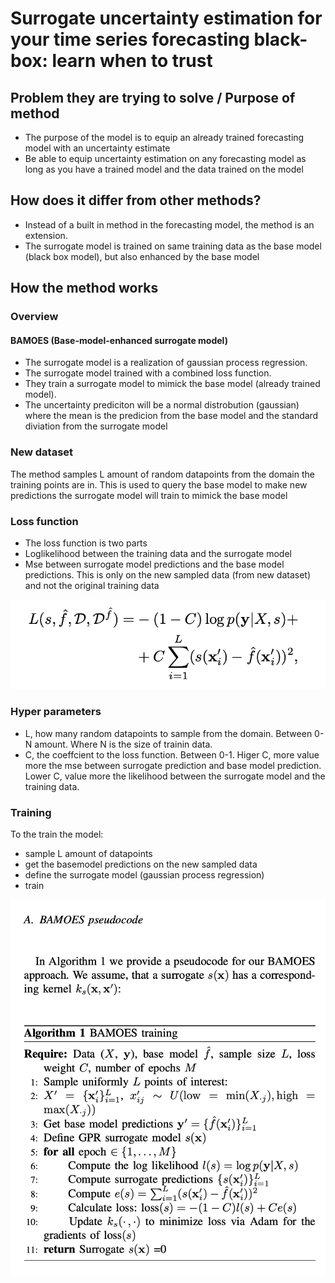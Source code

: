 # Surrogate uncertainty estimation for your time series forecasting black-box: learn when to trust

## Problem they are trying to solve / Purpose of method

- The purpose of the model is to equip an already trained forecasting model with an uncertainty estimate
- Be able to equip uncertainty estimation on any forecasting model as long as you have a trained model and the data trained on the model

## How does it differ from other methods?

- Instead of a built in method in the forecasting model, the method is an extension. 
- The surrogate model is trained on same training data as the base model (black box model), but also enhanced by the base model

## How the method works

### Overview

#### BAMOES (Base-model-enhanced surrogate model)

- The surrogate model is a realization of gaussian process regression. 
- The surrogate model trained with a combined loss function. 
- They train a surrogate model to mimick the base model (already trained  model). 
- The uncertainty prediciton will be a normal distrobution (gaussian) where the mean is the predicion from the base model and the standard diviation from the surrogate model

### New dataset

The method samples L amount of random datapoints from the domain the training points are in. This is used to query the base model to make new predictions the surrogate model will train to mimick the base model

### Loss function

- The loss function is two parts
- Loglikelihood between the training data and the surrogate model
- Mse between surrogate model predictions and the base model predictions. This is only on the new sampled data (from new dataset) and not the original training data

![Combined loss function](figures/BAMOES-loss.png)

### Hyper parameters

- L, how many random datapoints to sample from the domain. Between 0-N amount. Where N is the size of trainin data.
- C, the coeffcient to the loss function. Between 0-1. Higer C, more value more the mse between surrogate prediction and base model prediction. Lower C, value more the likelihood between the surrogate model and the training data.

### Training

To the train the model:
- sample L amount of datapoints
- get the basemodel predictions on the new sampled data
- define the surrogate model (gaussian process regression)
- train

![BAMOEs pseudocode](figures/BAMOES-pseudo.png)
